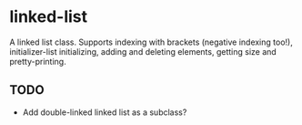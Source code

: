 # linked-list

A linked list class. Supports indexing with brackets (negative indexing too!), initializer-list initializing, adding and deleting elements, getting size and pretty-printing.

## TODO
- Add double-linked linked list as a subclass?